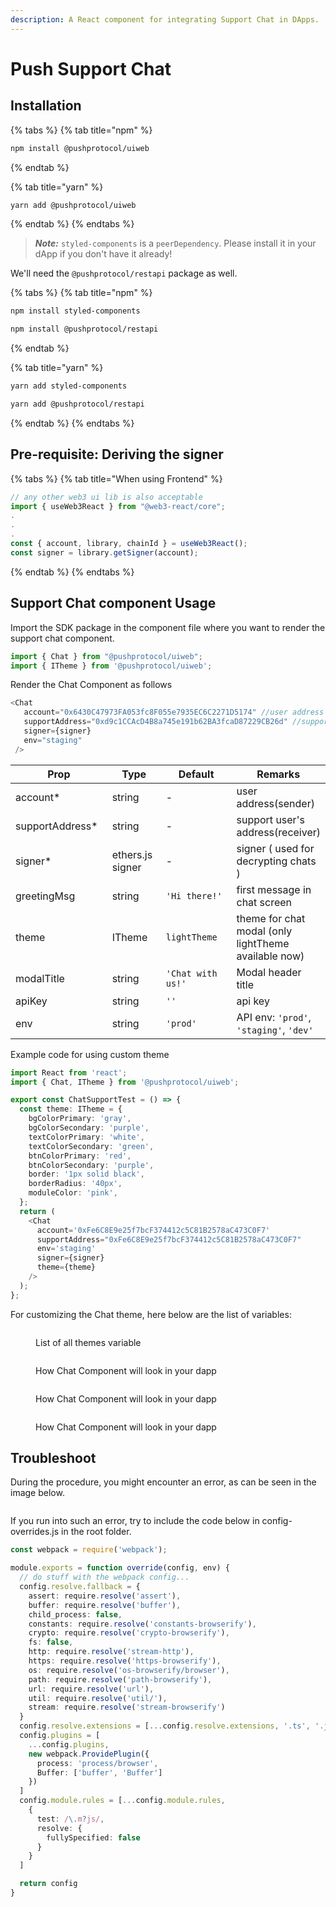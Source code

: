 ```yaml
---
description: A React component for integrating Support Chat in DApps.
---
```


# Push Support Chat

## Installation

{% tabs %}
{% tab title="npm" %}
```bash
npm install @pushprotocol/uiweb
```
{% endtab %}

{% tab title="yarn" %}
```bash
yarn add @pushprotocol/uiweb
```
{% endtab %}
{% endtabs %}

> _**Note:**_ `styled-components` is a `peerDependency`. Please install it in your dApp if you don't have it already!

We'll need the `@pushprotocol/restapi` package as well.

{% tabs %}
{% tab title="npm" %}
```bash
npm install styled-components

npm install @pushprotocol/restapi
```
{% endtab %}

{% tab title="yarn" %}
```bash
yarn add styled-components

yarn add @pushprotocol/restapi
```
{% endtab %}
{% endtabs %}

## Pre-requisite: Deriving the signer

{% tabs %}
{% tab title="When using Frontend" %}
```typescript
// any other web3 ui lib is also acceptable
import { useWeb3React } from "@web3-react/core";
.
.
.
const { account, library, chainId } = useWeb3React();
const signer = library.getSigner(account);
```
{% endtab %}
{% endtabs %}

## Support Chat component Usage

Import the SDK package in the component file where you want to render the support chat component.

```typescript
import { Chat } from "@pushprotocol/uiweb";
import { ITheme } from '@pushprotocol/uiweb';
```

Render the Chat Component as follows

```typescript
<Chat
   account="0x6430C47973FA053fc8F055e7935EC6C2271D5174" //user address
   supportAddress="0xd9c1CCAcD4B8a745e191b62BA3fcaD87229CB26d" //support address
   signer={signer}
   env="staging"
 />
```

<table><thead><tr><th width="181">Prop</th><th width="104">Type</th><th width="186">Default</th><th>Remarks</th></tr></thead><tbody><tr><td>account*</td><td>string</td><td>-</td><td>user address(sender)</td></tr><tr><td>supportAddress*</td><td>string</td><td>-</td><td>support user's address(receiver)</td></tr><tr><td>signer*</td><td>ethers.js signer</td><td>-</td><td>signer ( used for decrypting chats )</td></tr><tr><td>greetingMsg</td><td>string</td><td><code>'Hi there!'</code></td><td>first message in chat screen</td></tr><tr><td>theme</td><td>ITheme</td><td><code>lightTheme</code></td><td>theme for chat modal (only lightTheme available now)</td></tr><tr><td>modalTitle</td><td>string</td><td><code>'Chat with us!'</code></td><td>Modal header title</td></tr><tr><td>apiKey</td><td>string</td><td><code>''</code></td><td>api key</td></tr><tr><td>env</td><td>string</td><td><code>'prod'</code></td><td>API env: <code>'prod'</code>, <code>'staging'</code>, <code>'dev'</code></td></tr></tbody></table>

Example code for using custom theme

```typescript
import React from 'react';
import { Chat, ITheme } from '@pushprotocol/uiweb';

export const ChatSupportTest = () => {
  const theme: ITheme = {
    bgColorPrimary: 'gray',
    bgColorSecondary: 'purple',
    textColorPrimary: 'white',
    textColorSecondary: 'green',
    btnColorPrimary: 'red',
    btnColorSecondary: 'purple',
    border: '1px solid black',
    borderRadius: '40px',
    moduleColor: 'pink',
  };
  return (
    <Chat
      account='0xFe6C8E9e25f7bcF374412c5C81B2578aC473C0F7'
      supportAddress="0xFe6C8E9e25f7bcF374412c5C81B2578aC473C0F7"
      env='staging'
      signer={signer}
      theme={theme}
    />
  );
};
```

For customizing the Chat theme, here below are the list of variables:

<figure><img src="../../../../.gitbook/assets/Push Sdk Diagram (1).png" alt=""><figcaption><p>List of all themes variable</p></figcaption></figure>

<figure><img src="../../../../.gitbook/assets/pushLogo.png" alt=""><figcaption><p>How Chat Component will look in your dapp</p></figcaption></figure>

<figure><img src="../../../../.gitbook/assets/chat1.png" alt=""><figcaption><p>How Chat Component will look in your dapp</p></figcaption></figure>

<figure><img src="../../../../.gitbook/assets/chat2.png" alt=""><figcaption><p>How Chat Component will look in your dapp</p></figcaption></figure>

## Troubleshoot

During the procedure, you might encounter an error, as can be seen in the image below.

<figure><img src="../../../../.gitbook/assets/err-1.png" alt=""><figcaption></figcaption></figure>

If you run into such an error, try to include the code below in config-overrides.js in the root folder.

```typescript
const webpack = require('webpack');

module.exports = function override(config, env) {
  // do stuff with the webpack config...
  config.resolve.fallback = {
    assert: require.resolve('assert'),
    buffer: require.resolve('buffer'),
    child_process: false,
    constants: require.resolve('constants-browserify'),
    crypto: require.resolve('crypto-browserify'),
    fs: false,
    http: require.resolve('stream-http'),
    https: require.resolve('https-browserify'),
    os: require.resolve('os-browserify/browser'),
    path: require.resolve('path-browserify'),
    url: require.resolve('url'),
    util: require.resolve('util/'),
    stream: require.resolve('stream-browserify')
  }
  config.resolve.extensions = [...config.resolve.extensions, '.ts', '.js']
  config.plugins = [
    ...config.plugins,
    new webpack.ProvidePlugin({
      process: 'process/browser',
      Buffer: ['buffer', 'Buffer']
    })
  ]
  config.module.rules = [...config.module.rules,
    {
      test: /\.m?js/,
      resolve: {
        fullySpecified: false
      }
    }
  ]

  return config
}
```
